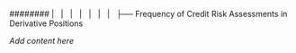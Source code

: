 ######## |   |   |   |   |   |   |   ├── Frequency of Credit Risk Assessments in Derivative Positions

*Add content here*